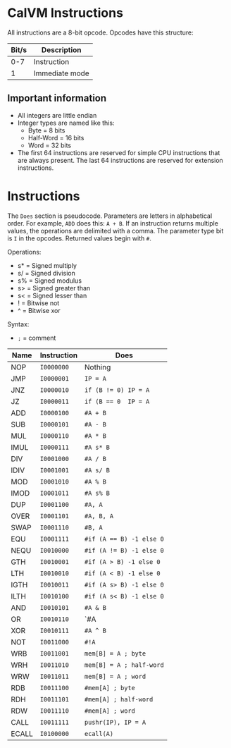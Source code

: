 # CalVM Instructions
All instructions are a 8-bit opcode. Opcodes have this structure:

| Bit/s | Description                                                                |
| ----- | -------------------------------------------------------------------------- |
| 0-7   | Instruction                                                                |
| 1     | Immediate mode                                                             |

## Important information
- All integers are little endian
- Integer types are named like this:
	- Byte = 8 bits
	- Half-Word = 16 bits
	- Word = 32 bits
- The first 64 instructions are reserved for simple CPU instructions that are always
  present. The last 64 instructions are reserved for extension instructions.

# Instructions
The `Does` section is pseudocode. Parameters are letters in alphabetical order. For example,
`ADD` does this: `A + B`. If an instruction returns multiple values, the operations are
delimited with a comma. The parameter type bit is `I` in the opcodes. Returned values
begin with `#`.

Operations:
- s* = Signed multiply
- s/ = Signed division
- s% = Signed modulus
- s> = Signed greater than
- s< = Signed lesser than
- ! = Bitwise not
- ^ = Bitwise xor

Syntax:
- `;` = comment

| Name    | Instruction |Does                                                        |
| ------- | ----------- | ---------------------------------------------------------- |
| NOP     | `I0000000`  | Nothing                                                    |
| JMP     | `I0000001`  | `IP = A`                                                   |
| JNZ     | `I0000010`  | `if (B != 0) IP = A`                                       |
| JZ      | `I0000011`  | `if (B == 0  IP = A`                                       |
| ADD     | `I0000100`  | `#A + B`                                                   |
| SUB     | `I0000101`  | `#A - B`                                                   |
| MUL     | `I0000110`  | `#A * B`                                                   |
| IMUL    | `I0000111`  | `#A s* B`                                                  |
| DIV     | `I0001000`  | `#A / B`                                                   |
| IDIV    | `I0001001`  | `#A s/ B`                                                  |
| MOD     | `I0001010`  | `#A % B`                                                   |
| IMOD    | `I0001011`  | `#A s% B`                                                  |
| DUP     | `I0001100`  | `#A, A`                                                    |
| OVER    | `I0001101`  | `#A, B, A`                                                 |
| SWAP    | `I0001110`  | `#B, A`                                                    |
| EQU     | `I0001111`  | `#if (A == B) -1 else 0`                                   |
| NEQU    | `I0010000`  | `#if (A != B) -1 else 0`                                   |
| GTH     | `I0010001`  | `#if (A > B) -1 else 0`                                    |
| LTH     | `I0010010`  | `#if (A < B) -1 else 0`                                    |
| IGTH    | `I0010011`  | `#if (A s> B) -1 else 0`                                   |
| ILTH    | `I0010100`  | `#if (A s< B) -1 else 0`                                   |
| AND     | `I0010101`  | `#A & B`                                                   |
| OR      | `I0010110`  | `#A | B`                                                   |
| XOR     | `I0010111`  | `#A ^ B`                                                   |
| NOT     | `I0011000`  | `#!A`                                                      |
| WRB     | `I0011001`  | `mem[B] = A ; byte`                                        |
| WRH     | `I0011010`  | `mem[B] = A ; half-word`                                   |
| WRW     | `I0011011`  | `mem[B] = A ; word`                                        |
| RDB     | `I0011100`  | `#mem[A] ; byte`                                           |
| RDH     | `I0011101`  | `#mem[A] ; half-word`                                      |
| RDW     | `I0011110`  | `#mem[A] ; word`                                           |
| CALL    | `I0011111`  | `pushr(IP), IP = A`                                        |
| ECALL   | `I0100000`  | `ecall(A)`                                                 |
